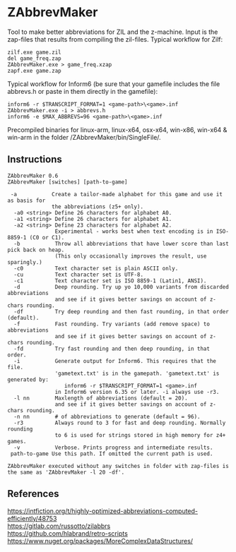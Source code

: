 # ZAbbrevMaker
Tool to make better abbreviations for ZIL and the z-machine. Input is the zap-files that results from compiling the zil-files. Typical workflow for Zilf:

    zilf.exe game.zil
    del game_freq.zap
    ZAbbrevMaker.exe > game_freq.xzap
    zapf.exe game.zap
    
Typical workflow for Inform6 (be sure that your gamefile includes the file abbrevs.h or paste in them directly in the gamefile):

    inform6 -r $TRANSCRIPT_FORMAT=1 <game-path>\<game>.inf
    ZAbbrevMaker.exe -i > abbrevs.h
    inform6 -e $MAX_ABBREVS=96 <game-path>\<game>.inf
    
Precompiled binaries for linux-arm, linux-x64, osx-x64, win-x86, win-x64 & win-arm in the folder /ZAbbrevMaker/bin/SingleFile/.

## Instructions

    ZAbbrevMaker 0.6
    ZAbbrevMaker [switches] [path-to-game]
    
     -a           Create a tailor-made alphabet for this game and use it as basis for
                  the abbreviations (z5+ only).
      -a0 <string> Define 26 characters for alphabet A0.
      -a1 <string> Define 26 characters for alphabet A1.
      -a2 <string> Define 23 characters for alphabet A2.
                   Experimental - works best when text encoding is in ISO-8859-1 (C0 or C1).
      -b           Throw all abbreviations that have lower score than last pick back on heap.
                   (This only occasionally improves the result, use sparingly.)
      -c0          Text character set is plain ASCII only.
      -cu          Text character set is UTF-8.
      -c1          Text character set is ISO 8859-1 (Latin1, ANSI).
      -d           Deep rounding. Try up yo 10,000 variants from discarded abbreviations
                   and see if it gives better savings on account of z-chars rounding.
      -df          Try deep rounding and then fast rounding, in that order (default).
      -f           Fast rounding. Try variants (add remove space) to abbreviations
                   and see if it gives better savings on account of z-chars rounding.
      -fd          Try fast rounding and then deep rounding, in that order.
      -i           Generate output for Inform6. This requires that the file.
                   'gametext.txt' is in the gamepath. 'gametext.txt' is generated by:
                      inform6 -r $TRANSCRIPT_FORMAT=1 <game>.inf
                   in Inform6 version 6.35 or later. -i always use -r3.
      -l nn        Maxlength of abbreviations (default = 20).
                   and see if it gives better savings on account of z-chars rounding.
      -n nn        # of abbreviations to generate (default = 96).
      -r3          Always round to 3 for fast and deep rounding. Normally rounding
                   to 6 is used for strings stored in high memory for z4+ games.
      -v           Verbose. Prints progress and intermediate results.
     path-to-game Use this path. If omitted the current path is used.
    
    ZAbbrevMaker executed without any switches in folder with zap-files is
    the same as 'ZAbbrevMaker -l 20 -df'.
    
## References
https://intfiction.org/t/highly-optimized-abbreviations-computed-efficiently/48753  
https://gitlab.com/russotto/zilabbrs  
https://github.com/hlabrand/retro-scripts  
https://www.nuget.org/packages/MoreComplexDataStructures/
